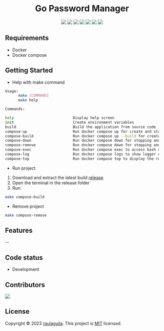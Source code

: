 <h1 align="center">Go Password Manager</h1>

<p align="center">
  <a href="https://github.com/raulaguila/go-pass/releases" target="_blank" style="text-decoration: none;">
    <img src="https://img.shields.io/github/v/release/raulaguila/go-pass.svg?style=flat&labelColor=0D1117">
  </a>
  <img src="https://img.shields.io/github/repo-size/raulaguila/go-pass?style=flat&labelColor=0D1117">
  <img src="https://img.shields.io/github/stars/raulaguila/go-pass?style=flat&labelColor=0D1117">
  <a href="../LICENSE" target="_blank" style="text-decoration: none;">
    <img src="https://img.shields.io/badge/License-MIT-blue.svg?style=flat&labelColor=0D1117">
  </a>
  <a href="https://goreportcard.com/report/github.com/raulaguila/go-pass" target="_blank" style="text-decoration: none;">
    <img src="https://goreportcard.com/badge/github.com/raulaguila/go-pass?style=flat&labelColor=0D1117">
  </a>
  <a href="https://github.com/raulaguila/go-pass/actions?query=workflow%3Ago-test" target="_blank" style="text-decoration: none;">
    <img src="https://github.com/raulaguila/go-pass/actions/workflows/go-test.yml/badge.svg">
  </a>
  <a href="https://github.com/raulaguila/go-pass/actions?query=workflow%3Ago-build" target="_blank" style="text-decoration: none;">
    <img src="https://github.com/raulaguila/go-pass/actions/workflows/go-build.yml/badge.svg">
  </a>
</p>

## Requirements

- Docker
- Docker compose

## Getting Started

- Help with make command

```sh
Usage:
      make [COMMAND]
      make help

Commands:

help                           Display help screen
init                           Create environment variables
build                          Build the application from source code
compose-up                     Run docker compose up for create and start containers
compose-build                  Run docker compose up --build for create and start containers
compose-down                   Run docker compose down for stopping and removing containers and networks
compose-remove                 Run docker compose down for stopping and removing containers, networks and volumes
compose-exec                   Run docker compose exec to access bash container
compose-log                    Run docker compose logs to show logger container
compose-top                    Run docker compose top to display the running containers processes
```
- Run project

1. Download and extract the latest build [release](https://github.com/raulaguila/go-pass/releases)
1. Open the terminal in the release folder
1. Run:
```sh
make compose-build
```

- Remove project

```sh
make compose-remove
```

## Features

--

## Code status

- Development

## Contributors

<a href="https://github.com/raulaguila" target="_blank">
  <img src="https://contrib.rocks/image?repo=raulaguila/go-pass">
</a>

## License

Copyright © 2023 [raulaguila](https://github.com/raulaguila).
This project is [MIT](../LICENSE) licensed.
